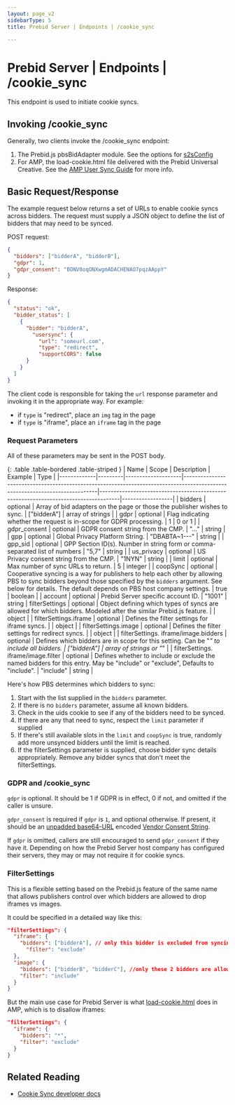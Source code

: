 ```yaml
---
layout: page_v2
sidebarType: 5
title: Prebid Server | Endpoints | /cookie_sync

---
```


# Prebid Server | Endpoints | /cookie_sync

This endpoint is used to initiate cookie syncs.

## Invoking /cookie_sync

Generally, two clients invoke the /cookie_sync endpoint:

1. The Prebid.js pbsBidAdapter module. See the options for [s2sConfig](/dev-docs/publisher-api-reference/setConfig.html#setConfig-Server-to-Server)
1. For AMP, the load-cookie.html file delivered with the Prebid Universal Creative. See the [AMP User Sync Guide](/dev-docs/show-prebid-ads-on-amp-pages.html#user-sync) for more info.

## Basic Request/Response

The example request below returns a set of URLs to enable cookie syncs across bidders. The request
must supply a JSON object to define the list of bidders that may need to be synced.

POST request:

```json
{
  "bidders": ["bidderA", "bidderB"],
  "gdpr": 1,
  "gdpr_consent": "BONV8oqONXwgmADACHENAO7pqzAAppY"
}
```

Response:

```json
{
  "status": "ok",
  "bidder_status": [
    {
      "bidder": "bidderA",
        "usersync": {
          "url": "someurl.com",
          "type": "redirect",
          "supportCORS": false
      }
    }
  ]
}
```

The client code is responsible for taking the `url` response parameter and invoking it in the appropriate way. For example:

- if `type` is "redirect", place an `img` tag in the page
- if `type` is "iframe", place an `iframe` tag in the page

### Request Parameters

All of these parameters may be sent in the POST body.

{: .table .table-bordered .table-striped }
| Name         | Scope              | Description                                                                                                                 | Example                                                                             | Type             |
|-------------|---------|--------------------|-----------------------------------------------------------------------------------------------------------------------------|-------------------------------------------------------------------------------------|------------------|
| bidders | optional | Array of bid adapters on the page or those the publisher wishes to sync. | ["bidderA"] | array of strings |
| gdpr | optional | Flag indicating whether the request is in-scope for GDPR processing. | 1 | 0 or 1 |
| gdpr_consent | optional | GDPR consent string from the CMP. | "..." | string |
| gpp          | optional | Global Privacy Platform String. | "DBABTA~1---" | string |
| gpp_sid          | optional | GPP Section ID(s). Number in string form or comma-separated list of numbers | "5,7" | string |
| us_privacy | optional | US Privacy consent string from the CMP. | "1NYN" | string |
| limit | optional | Max number of sync URLs to return. | 5 | integer |
| coopSync | optional | Cooperative syncing is a way for publishers to help each other by allowing PBS to sync bidders beyond those specified by the `bidders` argument. See below for details. The default depends on PBS host company settings. | true | boolean |
| account | optional | Prebid Server specific account ID. | "1001" | string
| filterSettings | optional | Object defining which types of syncs are allowed for which bidders. Modeled after the similar Prebid.js feature. | | object |
| filterSettings.iframe | optional | Defines the filter settings for iframe syncs. | | object |
| filterSettings.image | optional | Defines the filter settings for redirect syncs. | | object |
| filterSettings. iframe/image.bidders | optional | Defines which bidders are in scope for this setting. Can be "*" to include all bidders. | ["bidderA"] | array of strings or "*" |
| filterSettings. iframe/image.filter | optional | Defines whether to include or exclude the named bidders for this entry. May be "include" or "exclude", Defaults to "include". | "include" | string |

Here's how PBS determines which bidders to sync:

1. Start with the list supplied in the `bidders` parameter.
1. If there is no `bidders` parameter, assume all known bidders.
1. Check in the uids cookie to see if any of the bidders need to be synced.
1. If there are any that need to sync, respect the `limit` parameter if supplied
1. If there's still available slots in the `limit` and `coopSync` is true, randomly add more unsynced bidders until the limit is reached.
1. If the filterSettings parameter is supplied, choose bidder sync details appropriately. Remove any bidder syncs that don't meet the filterSettings.

### GDPR and /cookie_sync

`gdpr` is optional. It should be 1 if GDPR is in effect, 0 if not, and omitted if the caller is unsure.

`gdpr_consent` is required if `gdpr` is `1`, and optional otherwise. If present, it should be an [unpadded base64-URL](https://tools.ietf.org/html/rfc4648#page-7) encoded [Vendor Consent String](https://github.com/InteractiveAdvertisingBureau/GDPR-Transparency-and-Consent-Framework/blob/master/Consent%20string%20and%20vendor%20list%20formats%20v1.1%20Final.md#vendor-consent-string-format).

If `gdpr` is  omitted, callers are still encouraged to send `gdpr_consent` if they have it.
Depending on how the Prebid Server host company has configured their servers, they may or may not require it for cookie syncs.

### FilterSettings

This is a flexible setting based on the Prebid.js feature of the same name
that allows publishers control over which bidders are allowed to drop iframes
vs images.

It could be specified in a detailed way like this:

```json
"filterSettings": {
  "iframe": {
    "bidders": ["bidderA"], // only this bidder is excluded from syncing iframe pixels, all other bidders are allowed
      "filter": "exclude"
  },
  "image": {
    "bidders": ["bidderB", "bidderC"], //only these 2 bidders are allowed to sync image pixels
    "filter": "include"
  }
}
```

But the main use case for Prebid Server is what [load-cookie.html](/dev-docs/show-prebid-ads-on-amp-pages.html#user-sync) does in AMP, which is to disallow iframes:

```json
"filterSettings": {
  "iframe": {
    "bidders": "*",
    "filter": "exclude"
  }
}
```

## Related Reading

- [Cookie Sync developer docs](/prebid-server/developers/pbs-cookie-sync.html)
